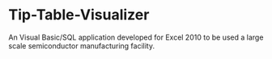 # Tip-Table-Visualizer
An Visual Basic/SQL application developed for Excel 2010 to be used a large scale semiconductor manufacturing facility.

